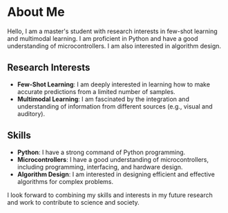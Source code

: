 # About Me

Hello, I am a master's student with research interests in few-shot learning and multimodal learning. I am proficient in Python and have a good understanding of microcontrollers. I am also interested in algorithm design.

## Research Interests

- **Few-Shot Learning**: I am deeply interested in learning how to make accurate predictions from a limited number of samples.
- **Multimodal Learning**: I am fascinated by the integration and understanding of information from different sources (e.g., visual and auditory).

## Skills

- **Python**: I have a strong command of Python programming.
- **Microcontrollers**: I have a good understanding of microcontrollers, including programming, interfacing, and hardware design.
- **Algorithm Design**: I am interested in designing efficient and effective algorithms for complex problems.

I look forward to combining my skills and interests in my future research and work to contribute to science and society.
